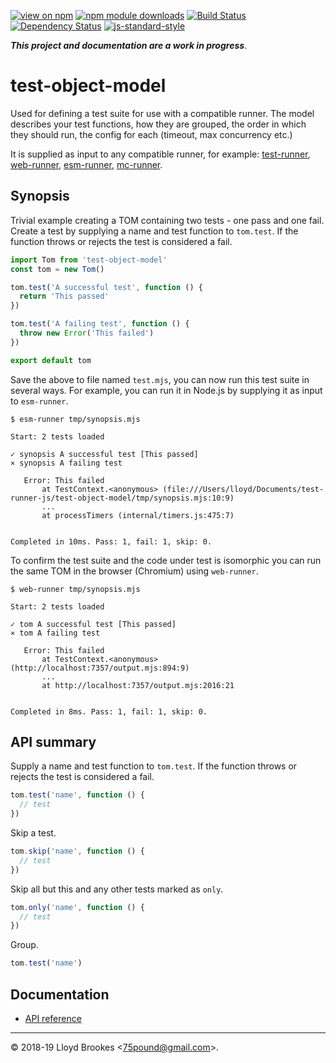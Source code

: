 [![view on npm](https://img.shields.io/npm/v/test-object-model.svg)](https://www.npmjs.org/package/test-object-model)
[![npm module downloads](https://img.shields.io/npm/dt/test-object-model.svg)](https://www.npmjs.org/package/test-object-model)
[![Build Status](https://travis-ci.org/test-runner-js/test-object-model.svg?branch=master)](https://travis-ci.org/test-runner-js/test-object-model)
[![Dependency Status](https://badgen.net/david/dep/test-runner-js/test-object-model)](https://david-dm.org/test-runner-js/test-object-model)
[![js-standard-style](https://img.shields.io/badge/code%20style-standard-brightgreen.svg)](https://github.com/feross/standard)

***This project and documentation are a work in progress***.

# test-object-model

Used for defining a test suite for use with a compatible runner. The model describes your test functions, how they are grouped, the order in which they should run, the config for each (timeout, max concurrency etc.)

It is supplied as input to any compatible runner, for example: [test-runner](https://github.com/test-runner-js/cli), [web-runner](https://github.com/test-runner-js/web-runner), [esm-runner](https://github.com/test-runner-js/esm-runner), [mc-runner](https://github.com/test-runner-js/mc-runner).

## Synopsis

Trivial example creating a TOM containing two tests - one pass and one fail. Create a test by supplying a name and test function to `tom.test`. If the function throws or rejects the test is considered a fail.

```js
import Tom from 'test-object-model'
const tom = new Tom()

tom.test('A successful test', function () {
  return 'This passed'
})

tom.test('A failing test', function () {
  throw new Error('This failed')
})

export default tom
```

Save the above to file named `test.mjs`, you can now run this test suite in several ways. For example, you can run it in Node.js by supplying it as input to `esm-runner`.

```
$ esm-runner tmp/synopsis.mjs

Start: 2 tests loaded

✓ synopsis A successful test [This passed]
⨯ synopsis A failing test

   Error: This failed
       at TestContext.<anonymous> (file:///Users/lloyd/Documents/test-runner-js/test-object-model/tmp/synopsis.mjs:10:9)
       ...
       at processTimers (internal/timers.js:475:7)


Completed in 10ms. Pass: 1, fail: 1, skip: 0.
```

To confirm the test suite and the code under test is isomorphic you can run the same TOM in the browser (Chromium) using `web-runner`.

```
$ web-runner tmp/synopsis.mjs

Start: 2 tests loaded

✓ tom A successful test [This passed]
⨯ tom A failing test

   Error: This failed
       at TestContext.<anonymous> (http://localhost:7357/output.mjs:894:9)
       ...
       at http://localhost:7357/output.mjs:2016:21


Completed in 8ms. Pass: 1, fail: 1, skip: 0.
```

## API summary

Supply a name and test function to `tom.test`. If the function throws or rejects the test is considered a fail.

```js
tom.test('name', function () {
  // test
})
```

Skip a test.

```js
tom.skip('name', function () {
  // test
})
```

Skip all but this and any other tests marked as `only`.

```js
tom.only('name', function () {
  // test
})
```

Group.

```js
tom.test('name')
```

## Documentation

* [API reference](https://github.com/test-runner-js/test-object-model/blob/master/docs/API.md)

* * *

&copy; 2018-19 Lloyd Brookes \<75pound@gmail.com\>.
